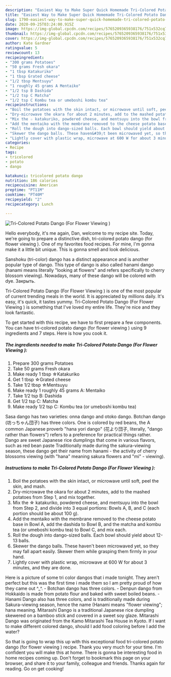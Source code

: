 ```yaml
---
description: "Easiest Way to Make Super Quick Homemade Tri-Colored Potato Dango (For Flower Viewing )"
title: "Easiest Way to Make Super Quick Homemade Tri-Colored Potato Dango (For Flower Viewing )"
slug: 1790-easiest-way-to-make-super-quick-homemade-tri-colored-potato-dango-for-flower-viewing
date: 2020-09-25T03:24:00.915Z
image: https://img-global.cpcdn.com/recipes/5765209365938176/751x532cq70/tri-colored-potato-dango-for-flower-viewing-recipe-main-photo.jpg
thumbnail: https://img-global.cpcdn.com/recipes/5765209365938176/751x532cq70/tri-colored-potato-dango-for-flower-viewing-recipe-main-photo.jpg
cover: https://img-global.cpcdn.com/recipes/5765209365938176/751x532cq70/tri-colored-potato-dango-for-flower-viewing-recipe-main-photo.jpg
author: Kate Gardner
ratingvalue: 5
reviewcount: 13
recipeingredient:
- "300 grams Potatoes"
- "50 grams Fresh okara"
- "1 tbsp Katakuriko"
- "1 tbsp Grated cheese"
- "1/2 tbsp Mentsuyu"
- "1 roughly 45 grams A Mentaiko"
- "1/2 tsp B Dashida"
- "1/2 tsp C Matcha"
- "1/2 tsp C Kombu tea or umeboshi kombu tea"
recipeinstructions:
- "Boil the potatoes with the skin intact, or microwave until soft, peel the skin, and mash."
- "Dry-microwave the okara for about 2 minutes, add to the mashed potatoes from Step 1, and mix together."
- "Mix the ☆ katakuriko, powdered cheese, and mentsuyu into the bowl from Step 2, and divide into 3 equal portions: Bowls A, B, and C (each portion should be about 100 g)."
- "Add the mentaiko with the membrane removed to the cheese potato base in Bowl A, add the dashida to Bowl B, and the matcha and kombu tea (or umeboshi kombu tea) to Bowl C, and mix each."
- "Roll the dough into dango-sized balls. Each bowl should yield about 12-13 balls."
- "Skewer the dango balls. These haven&#39;t been microwaved yet, so they may fall apart easily. Skewer them while grasping them firmly in your hand."
- "Lightly cover with plastic wrap, microwave at 600 W for about 3 minutes, and they are done."
categories:
- Recipe
tags:
- tricolored
- potato
- dango

katakunci: tricolored potato dango 
nutrition: 186 calories
recipecuisine: American
preptime: "PT11M"
cooktime: "PT40M"
recipeyield: "2"
recipecategory: Lunch

---
```



![Tri-Colored Potato Dango (For Flower Viewing )](https://img-global.cpcdn.com/recipes/5765209365938176/751x532cq70/tri-colored-potato-dango-for-flower-viewing-recipe-main-photo.jpg)

Hello everybody, it's me again, Dan, welcome to my recipe site. Today, we're going to prepare a distinctive dish, tri-colored potato dango (for flower viewing ). One of my favorites food recipes. For mine, I'm gonna make it a little bit unique. This is gonna smell and look delicious.

Sanshoku (tri-color) dango has a distinct appearance and is another popular type of dango. This type of dango is also called hanami dango (hanami means literally &#34;looking at flowers&#34; and refers specifically to cherry blossom viewing). Nowadays, many of these dango will be colored with dye. Закрыть.

Tri-Colored Potato Dango (For Flower Viewing ) is one of the most popular of current trending meals in the world. It is appreciated by millions daily. It's easy, it's quick, it tastes yummy. Tri-Colored Potato Dango (For Flower Viewing ) is something that I've loved my entire life. They're nice and they look fantastic.


To get started with this recipe, we have to first prepare a few components. You can have tri-colored potato dango (for flower viewing ) using 9 ingredients and 7 steps. Here is how you cook it.

<!--inarticleads1-->

##### The ingredients needed to make Tri-Colored Potato Dango (For Flower Viewing ):

1. Prepare 300 grams Potatoes
1. Take 50 grams Fresh okara
1. Make ready 1 tbsp ☆Katakuriko
1. Get 1 tbsp ☆Grated cheese
1. Take 1/2 tbsp ☆Mentsuyu
1. Make ready 1 roughly 45 grams A: Mentaiko
1. Take 1/2 tsp B: Dashida
1. Get 1/2 tsp C: Matcha
1. Make ready 1/2 tsp C: Kombu tea (or umeboshi kombu tea)


Sasa dango has two varieties: onna dango and otoko dango. Botchan dango (坊っちゃん団子) has three colors. One is colored by red beans, the A common Japanese proverb &#34;hana yori dango&#34; (花より団子, literally, &#34;dango rather than flowers&#34;) refers to a preference for practical things rather. Dango are sweet Japanese rice dumplings that come in various flavors, such as red bean paste Traditionally made during the sakura-viewing season, these dango get their name from hanami - the activity of cherry blossoms viewing (with &#34;hana&#34; meaning sakura flowers and &#34;mi&#34; - viewing). 

<!--inarticleads2-->

##### Instructions to make Tri-Colored Potato Dango (For Flower Viewing ):

1. Boil the potatoes with the skin intact, or microwave until soft, peel the skin, and mash.
1. Dry-microwave the okara for about 2 minutes, add to the mashed potatoes from Step 1, and mix together.
1. Mix the ☆ katakuriko, powdered cheese, and mentsuyu into the bowl from Step 2, and divide into 3 equal portions: Bowls A, B, and C (each portion should be about 100 g).
1. Add the mentaiko with the membrane removed to the cheese potato base in Bowl A, add the dashida to Bowl B, and the matcha and kombu tea (or umeboshi kombu tea) to Bowl C, and mix each.
1. Roll the dough into dango-sized balls. Each bowl should yield about 12-13 balls.
1. Skewer the dango balls. These haven&#39;t been microwaved yet, so they may fall apart easily. Skewer them while grasping them firmly in your hand.
1. Lightly cover with plastic wrap, microwave at 600 W for about 3 minutes, and they are done.


Here is a picture of some tri color dangos that i made tonight. They aren&#39;t perfect but this was the first time i made them so I am pretty proud of how they came out ^_^. - Botchan dango has three colors. - Denpun dango from Hokkaido is made from potato flour and baked with sweet boiled beans. - Hanami Dango also has three colors, and is traditionally made during Sakura-viewing season, hence the name (Hanami means &#34;flower viewing&#34;; hana meaning. Mitarashi Dango is a traditional Japanese rice dumpling skewered on a bamboo stick and covered in a sweet soy glaze. Mitarashi Dango was originated from the Kamo Mitarashi Tea House in Kyoto. If I want to make different colored dango, should I add food coloring before I add the water? 

So that is going to wrap this up with this exceptional food tri-colored potato dango (for flower viewing ) recipe. Thank you very much for your time. I'm confident you will make this at home. There is gonna be interesting food in home recipes coming up. Don't forget to bookmark this page on your browser, and share it to your family, colleague and friends. Thanks again for reading. Go on get cooking!
